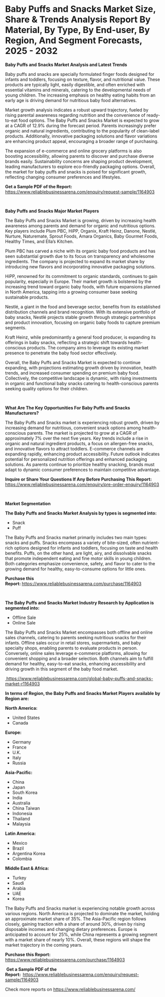 <p><h1>Baby Puffs and Snacks Market Size, Share & Trends Analysis Report By Material, By Type, By End-user, By Region, And Segment Forecasts, 2025 - 2032</h1></p><p><strong>Baby Puffs and Snacks Market Analysis and Latest Trends</strong></p>
<p><p>Baby puffs and snacks are specially formulated finger foods designed for infants and toddlers, focusing on texture, flavor, and nutritional value. These products are typically light, easily digestible, and often enriched with essential vitamins and minerals, catering to the developmental needs of young children. The increasing emphasis on healthy eating habits from an early age is driving demand for nutritious baby food alternatives. </p><p>Market growth analysis indicates a robust upward trajectory, fueled by rising parental awareness regarding nutrition and the convenience of ready-to-eat food options. The Baby Puffs and Snacks Market is expected to grow at a CAGR of 12.9% during the forecast period. Parents increasingly prefer organic and natural ingredients, contributing to the popularity of clean-label products. Additionally, innovative packaging solutions and flavor variations are enhancing product appeal, encouraging a broader range of purchasing. </p><p>The expansion of e-commerce and online grocery platforms is also boosting accessibility, allowing parents to discover and purchase diverse brands easily. Sustainability concerns are shaping product development, leading manufacturers to explore eco-friendly packaging options. Overall, the market for baby puffs and snacks is poised for significant growth, reflecting changing consumer preferences and lifestyles.</p></p>
<p><strong>Get a Sample PDF of the Report:&nbsp;</strong> <a href="https://www.reliablebusinessarena.com/enquiry/request-sample/1164903?utm_campaign=3457&utm_medium=2&utm_source=Github&utm_content=ia&utm_term=07042025&utm_id=baby-puffs-and-snacks">https://www.reliablebusinessarena.com/enquiry/request-sample/1164903</a></p>
<p>&nbsp;</p>
<p><strong>Baby Puffs and Snacks Major Market Players</strong></p>
<p><p>The Baby Puffs and Snacks Market is growing, driven by increasing health awareness among parents and demand for organic and nutritious options. Key players include Plum PBC, HiPP, Organix, Kraft Heinz, Danone, Nestlé, Nurture, Naturemate, Sprout Foods, Amara Organics, Baby Gourmet Foods, Healthy Times, and Ella’s Kitchen.</p><p>Plum PBC has carved a niche with its organic baby food products and has seen substantial growth due to its focus on transparency and wholesome ingredients. The company is projected to expand its market share by introducing new flavors and incorporating innovative packaging solutions.</p><p>HiPP, renowned for its commitment to organic standards, continues to gain popularity, especially in Europe. Their market growth is bolstered by the increasing trend toward organic baby foods, with future expansions planned in North America, tapping into a growing consumer base seeking sustainable products.</p><p>Nestlé, a giant in the food and beverage sector, benefits from its established distribution channels and brand recognition. With its extensive portfolio of baby snacks, Nestlé projects stable growth through strategic partnerships and product innovation, focusing on organic baby foods to capture premium segments.</p><p>Kraft Heinz, while predominantly a general food producer, is expanding its offerings in baby snacks, reflecting a strategic shift towards health-conscious products. The company aims to leverage its existing market presence to penetrate the baby food sector effectively.</p><p>Overall, the Baby Puffs and Snacks Market is expected to continue expanding, with projections estimating growth driven by innovation, health trends, and increased consumer spending on premium baby food. Collectively, the competitive landscape is dynamic, with rising investments in organic and functional baby snacks catering to health-conscious parents seeking quality options for their children.</p></p>
<p>&nbsp;</p>
<p><strong>What Are The Key Opportunities For Baby Puffs and Snacks Manufacturers?</strong></p>
<p><p>The Baby Puffs and Snacks market is experiencing robust growth, driven by increasing demand for nutritious, convenient snack options among health-conscious parents. The market is projected to grow at a CAGR of approximately 7% over the next five years. Key trends include a rise in organic and natural ingredient products, a focus on allergen-free snacks, and innovative flavors to attract toddlers. E-commerce channels are expanding rapidly, enhancing product accessibility. Future outlook indicates potential for personalized nutrition offerings and enhanced packaging solutions. As parents continue to prioritize healthy snacking, brands must adapt to dynamic consumer preferences to maintain competitive advantage.</p></p>
<p><strong>Inquire or Share Your Questions If Any Before Purchasing This Report:</strong> <a href="https://www.reliablebusinessarena.com/enquiry/pre-order-enquiry/1164903?utm_campaign=3457&utm_medium=2&utm_source=Github&utm_content=ia&utm_term=07042025&utm_id=baby-puffs-and-snacks">https://www.reliablebusinessarena.com/enquiry/pre-order-enquiry/1164903</a></p>
<p>&nbsp;</p>
<p><strong>Market Segmentation</strong></p>
<p><strong>The Baby Puffs and Snacks Market Analysis by types is segmented into:</strong></p>
<p><ul><li>Snack</li><li>Puff</li></ul></p>
<p><p>The Baby Puffs and Snacks market primarily includes two main types: snacks and puffs. Snacks encompass a variety of bite-sized, often nutrient-rich options designed for infants and toddlers, focusing on taste and health benefits. Puffs, on the other hand, are light, airy, and dissolvable snacks that promote independent eating and fine motor skills in young children. Both categories emphasize convenience, safety, and flavor to cater to the growing demand for healthy, easy-to-consume options for little ones.</p></p>
<p><strong>Purchase this Report:&nbsp;</strong><a href="https://www.reliablebusinessarena.com/purchase/1164903?utm_campaign=3457&utm_medium=2&utm_source=Github&utm_content=ia&utm_term=07042025&utm_id=baby-puffs-and-snacks">https://www.reliablebusinessarena.com/purchase/1164903</a></p>
<p>&nbsp;</p>
<p><strong>The Baby Puffs and Snacks Market Industry Research by Application is segmented into:</strong></p>
<p><ul><li>Offline Sale</li><li>Online Sale</li></ul></p>
<p><p>The Baby Puffs and Snacks Market encompasses both offline and online sales channels, catering to parents seeking nutritious snacks for their infants. Offline sales occur in retail stores, supermarkets, and baby specialty shops, enabling parents to evaluate products in person. Conversely, online sales leverage e-commerce platforms, allowing for convenient shopping and a broader selection. Both channels aim to fulfill demand for healthy, easy-to-eat snacks, enhancing accessibility and driving growth in this segment of the baby food market.</p></p>
<p><a href="https://www.reliablebusinessarena.com/global-baby-puffs-and-snacks-market-r1164903?utm_campaign=3457&utm_medium=2&utm_source=Github&utm_content=ia&utm_term=07042025&utm_id=baby-puffs-and-snacks">&nbsp;https://www.reliablebusinessarena.com/global-baby-puffs-and-snacks-market-r1164903</a></p>
<p><strong>In terms of Region, the Baby Puffs and Snacks Market Players available by Region are:</strong></p>
<p>
    <p> <strong> North America: </strong>
        <ul>
            <li>United States</li>
            <li>Canada</li>
        </ul>
        </p> 
    <p> <strong> Europe: </strong>
        <ul>
            <li>Germany</li>
            <li>France</li>
            <li>U.K.</li>
            <li>Italy</li>
            <li>Russia</li>
        </ul>
        </p> 
    <p> <strong> Asia-Pacific: </strong>
        <ul>
            <li>China</li>
            <li>Japan</li>
            <li>South Korea</li>
            <li>India</li>
            <li>Australia</li>
            <li>China Taiwan</li>
            <li>Indonesia</li>
            <li>Thailand</li>
            <li>Malaysia</li>
        </ul>
        </p> 
    <p> <strong> Latin America: </strong>
        <ul>
            <li>Mexico</li>
            <li>Brazil</li>
            <li>Argentina Korea</li>
            <li>Colombia</li>
        </ul>
        </p> 
    <p> <strong> Middle East & Africa: </strong>
        <ul>
            <li>Turkey</li>
            <li>Saudi</li>
            <li>Arabia</li>
            <li>UAE</li>
            <li>Korea</li>
        </ul>
    </p>
    </p>
<p><p>The Baby Puffs and Snacks market is experiencing notable growth across various regions. North America is projected to dominate the market, holding an approximate market share of 35%. The Asia-Pacific region follows closely, gaining traction with a share of around 30%, driven by rising disposable incomes and changing dietary preferences. Europe is anticipated to account for 25%, while China represents a growing segment with a market share of nearly 10%. Overall, these regions will shape the market trajectory in the coming years.</p></p>
<p><strong>Purchase this Report: </strong><a href="https://www.reliablebusinessarena.com/purchase/1164903?utm_campaign=3457&utm_medium=2&utm_source=Github&utm_content=ia&utm_term=07042025&utm_id=baby-puffs-and-snacks">https://www.reliablebusinessarena.com/purchase/1164903</a></p>
<p>&nbsp;<strong>Get a Sample PDF of the Report:&nbsp;&nbsp;</strong><a href="https://www.reliablebusinessarena.com/enquiry/request-sample/1164903?utm_campaign=3457&utm_medium=2&utm_source=Github&utm_content=ia&utm_term=07042025&utm_id=baby-puffs-and-snacks">https://www.reliablebusinessarena.com/enquiry/request-sample/1164903</a></p>
<p><strong></strong></p>
<p>Check more reports on <a href="https://www.reliablebusinessarena.com/?utm_campaign=3457&utm_medium=2&utm_source=Github&utm_content=ia&utm_term=07042025&utm_id=baby-puffs-and-snacks">https://www.reliablebusinessarena.com/</a></p>